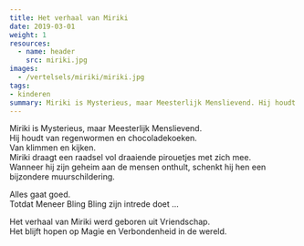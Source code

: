 ```yaml
---
title: Het verhaal van Miriki
date: 2019-03-01
weight: 1
resources:
  - name: header
    src: miriki.jpg
images:
  - /vertelsels/miriki/miriki.jpg
tags:
- kinderen
summary: Miriki is Mysterieus, maar Meesterlijk Menslievend. Hij houdt van regenwormen en chocoladekoeken. Van klimmen en kijken. Miriki draagt een raadsel vol draaiende pirouetjes met zich mee.
---
```


Miriki is Mysterieus, maar Meesterlijk Menslievend.  
Hij houdt van regenwormen en chocoladekoeken.  
Van klimmen en kijken.  
Miriki draagt een raadsel vol draaiende pirouetjes met zich mee.  
Wanneer hij zijn geheim aan de mensen onthult, schenkt hij hen een bijzondere muurschildering.  
  
Alles gaat goed.   
Totdat Meneer Bling Bling zijn intrede doet …  
  
Het verhaal van Miriki werd geboren uit Vriendschap.  
Het blijft hopen op Magie en Verbondenheid in de wereld.   
